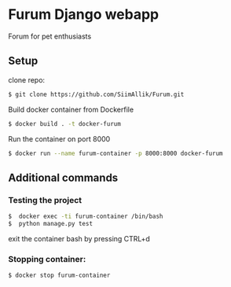 # Furum Django webapp
Forum for pet enthusiasts

## Setup
clone repo:
```sh
$ git clone https://github.com/SiimAllik/Furum.git
```
Build docker container from Dockerfile

```sh
$ docker build . -t docker-furum
```

Run the container on port 8000

```sh
$ docker run --name furum-container -p 8000:8000 docker-furum
```
## Additional commands

### Testing the project

```sh
$  docker exec -ti furum-container /bin/bash
$  python manage.py test
```
exit the container bash by pressing CTRL+d

### Stopping container:

```sh
$ docker stop furum-container
```
